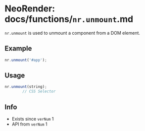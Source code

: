 # NeoRender: docs/functions/`nr.unmount`.md
`nr.unmount` is used to unmount a component from a DOM element.

## Example
```js
nr.unmount('#app');
```

## Usage
```ts
nr.unmount(string);
        // CSS Selector
```

## Info
- Exists since `verNum` 1
- API from `verNum` 1
